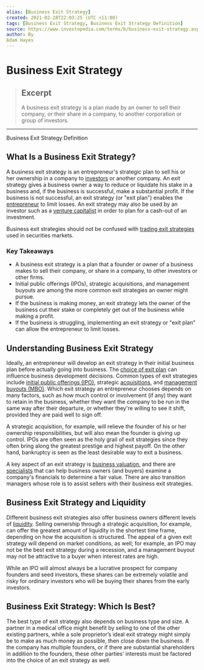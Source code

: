 ```yaml
---
alias: [Business Exit Strategy]
created: 2021-02-28T22:03:25 (UTC +11:00)
tags: [Business Exit Strategy, Business Exit Strategy Definition]
source: https://www.investopedia.com/terms/b/business-exit-strategy.asp
author: By
Adam Hayes
---
```


# Business Exit Strategy

> ## Excerpt
> A business exit strategy is a plan made by an owner to sell their company, or their share in a company, to another corporation or group of investors.

---

Business Exit Strategy Definition
## What Is a Business Exit Strategy?

A business exit strategy is an entrepreneur's strategic plan to sell his or her ownership in a company to [investors](https://www.investopedia.com/terms/i/investor.asp) or another company. An exit strategy gives a business owner a way to reduce or liquidate his stake in a business and, if the business is successful, make a substantial profit. If the business is not successful, an exit strategy (or "exit plan") enables the [entrepreneur](https://www.investopedia.com/ask/answers/08/origin-of-entrepreneur.asp) to limit losses. An exit strategy may also be used by an investor such as a [venture capitalist](https://www.investopedia.com/terms/v/venturecapitalist.asp) in order to plan for a cash-out of an investment.

Business exit strategies should not be confused with [trading exit strategies](https://www.investopedia.com/investing/understanding-exit-strategies/) used in securities markets.

### Key Takeaways

-   A business exit strategy is a plan that a founder or owner of a business makes to sell their company, or share in a company, to other investors or other firms.
-   Initial public offerings (IPOs), strategic acquisitions, and management buyouts are among the more common exit strategies an owner might pursue.
-   If the business is making money, an exit strategy lets the owner of the business cut their stake or completely get out of the business while making a profit.
-   If the business is struggling, implementing an exit strategy or "exit plan" can allow the entrepreneur to limit losses.

## Understanding Business Exit Strategy

Ideally, an entrepreneur will develop an exit strategy in their initial business plan before actually going into business. The [choice of exit plan](https://www.investopedia.com/terms/e/exit-option.asp) can influence business development decisions. Common types of exit strategies include [initial public offerings (IPO)](https://www.investopedia.com/terms/i/ipo.asp), strategic [acquisitions](https://www.investopedia.com/terms/a/acquisition.asp), and [management buyouts (MBO)](https://www.investopedia.com/terms/m/mbo.asp). Which exit strategy an entrepreneur chooses depends on many factors, such as how much control or involvement (if any) they want to retain in the business, whether they want the company to be run in the same way after their departure, or whether they're willing to see it shift, provided they are paid well to sign off.

A strategic acquisition, for example, will relieve the founder of his or her ownership responsibilities, but will also mean the founder is giving up control. IPOs are often seen as the holy grail of exit strategies since they often bring along the greatest prestige and highest payoff. On the other hand, bankruptcy is seen as the least desirable way to exit a business.

A key aspect of an exit strategy is [business valuation](https://www.investopedia.com/terms/b/business-valuation.asp), and there are [specialists](https://www.nacva.com/) that can help business owners (and buyers) examine a company's financials to determine a fair value. There are also transition managers whose role is to assist sellers with their business exit strategies.

## Business Exit Strategy and Liquidity

Different business exit strategies also offer business owners different levels of [liquidity](https://www.investopedia.com/terms/l/liquidity.asp). Selling ownership through a strategic acquisition, for example, can offer the greatest amount of liquidity in the shortest time frame, depending on how the acquisition is structured. The appeal of a given exit strategy will depend on market conditions, as well; for example, an IPO may not be the best exit strategy during a recession, and a management buyout may not be attractive to a buyer when interest rates are high.

While an IPO will almost always be a lucrative prospect for company founders and seed investors, these shares can be extremely volatile and risky for ordinary investors who will be buying their shares from the early investors.

## Business Exit Strategy: Which Is Best?

The best type of exit strategy also depends on business type and size. A partner in a medical office might benefit by selling to one of the other existing partners, while a sole proprietor’s ideal exit strategy might simply be to make as much money as possible, then close down the business. If the company has multiple founders, or if there are substantial shareholders in addition to the founders, these other parties’ interests must be factored into the choice of an exit strategy as well.
